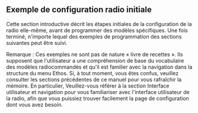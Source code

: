## Exemple de configuration radio initiale

Cette section introductive décrit les étapes initiales de la configuration de la radio elle-même, avant de programmer des modèles spécifiques. Une fois terminé, n'importe lequel des exemples de programmation des sections suivantes peut être suivi.

Remarque : Ces exemples ne sont pas de nature « livre de recettes ». Ils supposent que l'utilisateur a une compréhension de base du vocabulaire des modèles radiocommandés et qu'il est familier avec la navigation dans la structure du menu Ethos. Si, à tout moment, vous êtes confus, veuillez consulter les sections précédentes de ce manuel pour vous rafraîchir la mémoire. En particulier, Veuillez-vous référer à la section Interface utilisateur et navigation pour vous familiariser avec l'interface utilisateur de la radio, afin que vous puissiez trouver facilement la page de configuration dont vous avez besoin.